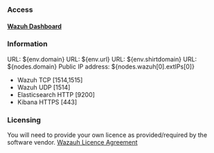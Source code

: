 ### Access

#### [Wazuh Dashboard](https://${env.domain}:443)

### Information

URL: ${env.domain}
URL: ${env.url}
URL: ${env.shirtdomain}
URL: ${nodes.domain}
Public IP address: ${nodes.wazuh[0].extIPs[0]}

* Wazuh TCP [1514,1515]
* Wazuh UDP [1514]
* Elasticsearch HTTP [9200]
* Kibana HTTPS [443]

### Licensing

You will need to provide your own licence as provided/required by the software vendor.
[Wazauh Licence Agreement](https://github.com/wazuh/wazuh/blob/master/LICENSE)
